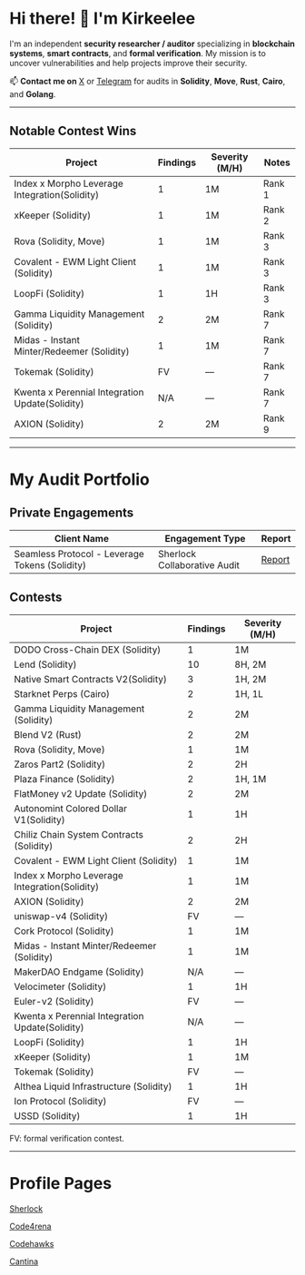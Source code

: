 # Hi there! 👋 I'm Kirkeelee

I'm an independent **security researcher / auditor** specializing in **blockchain systems**, **smart contracts**, and **formal verification**. My mission is to uncover vulnerabilities and help projects improve their security.

📫 **Contact me on** [X](https://x.com/kirkeelee) or [Telegram](http://t.me/Oxker2) for audits in **Solidity**, **Move**, **Rust**, **Cairo**, and **Golang**.

---

## Notable Contest Wins

| Project                                | Findings | Severity (M/H) | Notes       |
|----------------------------------------|----------|----------------|-------------|
| Index x Morpho Leverage Integration(Solidity)| 1 | 1M          | Rank 1      |
| xKeeper (Solidity)                     | 1        | 1M             | Rank 2      |
| Rova (Solidity, Move)                  | 1        | 1M             | Rank 3      |
| Covalent - EWM Light Client (Solidity) | 1        | 1M             | Rank 3      |
| LoopFi (Solidity)                      | 1        | 1H             | Rank 3      |
| Gamma Liquidity Management (Solidity)  | 2        | 2M             | Rank 7      |
| Midas - Instant Minter/Redeemer (Solidity)| 1     | 1M             | Rank 7      |
| Tokemak (Solidity)                     | FV       | —              | Rank 7      |
| Kwenta x Perennial Integration Update(Solidity)| N/A | —        | Rank 7      |
| AXION (Solidity)                       | 2        | 2M             | Rank 9      |

---

# My Audit Portfolio

## Private Engagements
| Client Name       | Engagement Type | Report |
|-------------------|-----------------|------|
| Seamless Protocol - Leverage Tokens (Solidity) | Sherlock Collaborative Audit  | [Report](https://github.com/sherlock-protocol/sherlock-reports/blob/main/audits/2025.05.19%20-%20Final%20-%20Seamless%20Protocol%20Collaborative%20Audit%20Report.pdf)  |

## Contests

| Project                                | Findings | Severity (M/H) |
|----------------------------------------|----------|----------------|
|DODO Cross-Chain DEX (Solidity)         | 1         |1M             |
|Lend (Solidity)                         |  10      |   8H, 2M       |
|Native Smart Contracts V2(Solidity)     | 3        | 1H, 2M         | 
|Starknet Perps (Cairo)                 |  2       | 1H, 1L         |
| Gamma Liquidity Management (Solidity) | 2        | 2M             |
| Blend V2 (Rust)                        | 2        | 2M             |
| Rova (Solidity, Move)                  | 1        | 1M             |
| Zaros Part2 (Solidity)                 | 2        | 2H             |
| Plaza Finance (Solidity)               | 2        | 1H, 1M         |
| FlatMoney v2 Update (Solidity)         | 2        | 2M             |
| Autonomint Colored Dollar V1(Solidity)| 1        | 1H             |
| Chiliz Chain System Contracts (Solidity)| 2       | 2H             |
| Covalent - EWM Light Client (Solidity)| 1        | 1M             |
| Index x Morpho Leverage Integration(Solidity)| 1 | 1M             |
| AXION (Solidity)                       | 2        | 2M             |
| uniswap-v4 (Solidity)                  | FV       | —              |
| Cork Protocol (Solidity)               | 1        | 1M             |
| Midas - Instant Minter/Redeemer (Solidity)| 1    | 1M             |
| MakerDAO Endgame (Solidity)            | N/A      | —              |
| Velocimeter (Solidity)                 | 1        | 1H             |
| Euler-v2 (Solidity)                    | FV       | —              |
| Kwenta x Perennial Integration Update(Solidity)| N/A | —          |
| LoopFi (Solidity)                      | 1        | 1H             |
| xKeeper (Solidity)                     | 1        | 1M             |
| Tokemak (Solidity)                     | FV       | —              |
| Althea Liquid Infrastructure (Solidity)| 1       | 1H             |
| Ion Protocol (Solidity)                | FV       | —              |
| USSD (Solidity)                        | 1        | 1H             |

FV: formal verification contest.

---

# Profile Pages
[Sherlock](https://audits.sherlock.xyz/watson/Kirkeelee)

[Code4rena](https://code4rena.com/@Kirkeelee)

[Codehawks](https://profiles.cyfrin.io/u/kirkeelee)

[Cantina](https://cantina.xyz/u/kirkeelee)
